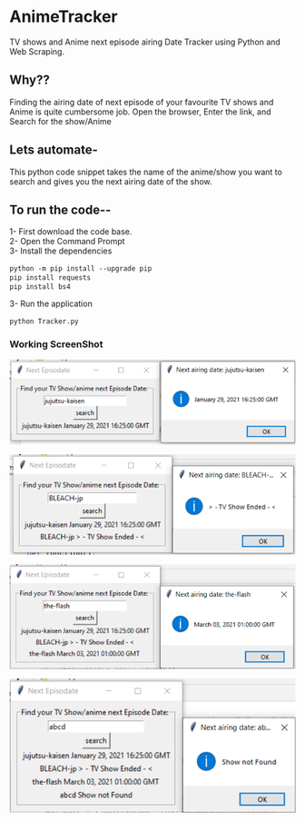 # AnimeTracker
TV shows and Anime next episode airing Date Tracker using Python and Web Scraping.

## Why??
Finding the airing date of next episode of your favourite TV shows and Anime is quite cumbersome job. Open the browser, Enter the link, and Search for the show/Anime 

## Lets automate-
This python code snippet takes the name of the anime/show you want to search and gives you the next airing date of the show.

## To run the code--
1- First download the code base.<br>
2- Open the Command Prompt<br>
3- Install the dependencies
```
python -m pip install --upgrade pip
pip install requests
pip install bs4
```
3- Run the application
```
python Tracker.py
```

### Working ScreenShot
![](Scshot/Screenshot1.png)

![](Scshot/Screenshot2.png)

![](Scshot/Screenshot3.png)

![](Scshot/Screenshot4.png)

